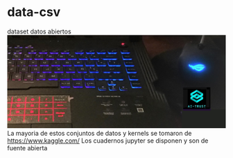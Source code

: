 # data-csv
dataset datos abiertos
![AIT-00](AIT-00.jpg) 
La mayoria de estos conjuntos de datos y kernels se tomaron de
https://www.kaggle.com/
Los cuadernos jupyter  se disponen  y son de fuente abierta

